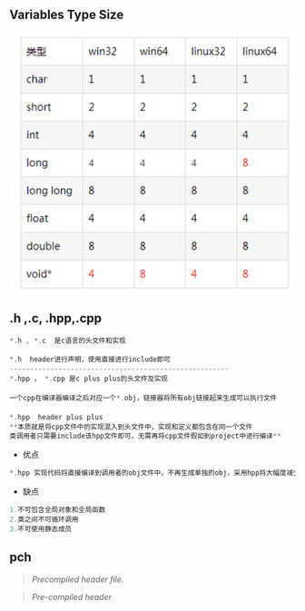 ## Variables Type Size

![](./assets/c_var_type_size.png)

## .h ,.c, .hpp,.cpp

```cpp
*.h , *.c  是c语言的头文件和实现

*.h  header进行声明，使用直接进行include即可
------------------------------------------------------
*.hpp ， *.cpp 是c plus plus的头文件及实现

一个cpp在编译器编译之后对应一个*.obj，链接器将所有obj链接起来生成可以执行文件

*.hpp  header plus plus
**本质就是将cpp文件中的实现混入到头文件中，实现和定义都包含在同一个文件
类调用者只需要include该hpp文件即可，无需再将cpp文件假如到project中进行编译**
```

* 优点

```cpp
*.hpp 实现代码将直接编译到调用者的obj文件中，不再生成单独的obj，采用hpp将大幅度减少调用 project中的cpp文件数与编译次数，也不用再发布烦人的lib与dll，因此非常**适合用来编写公用的开源库**
```

* 缺点

```cpp
1.不可包含全局对象和全局函数
2.类之间不可循环调用
3.不可使用静态成员
```

## pch

> *Precompiled header file.*

> *Pre-compiled header*
>
